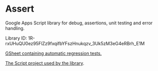 # Assert
Google Apps Script library for debug, assertions, unit testing and error handling.

Library ID: 1R-rxUHuQU0ez95FlZz9fxqifbYFszHnukqzv_3Uk5zM3eG4eRBrh_E1M

[GSheet containing automatic regression tests.](https://docs.google.com/spreadsheets/d/1KCLIohr987jIlkcEUrtoyEAGUYeOWPgFLQgMmZ5k4k4/edit#gid=324486024)

[The Script project used by the library](https://script.google.com/d/1R-rxUHuQU0ez95FlZz9fxqifbYFszHnukqzv_3Uk5zM3eG4eRBrh_E1M/edit?usp=drive_web).
